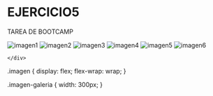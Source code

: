 # EJERCICIO5
TAREA DE BOOTCAMP
<!DOCTYPE html>
<html lang="en">
<head>
    <meta charset="UTF-8">
    <meta http-equiv="X-UA-Compatible" content="IE=edge">
    <meta name="viewport" content="width=device-width, initial-scale=1.0">
    <title>Disposición de elementos en CSS</title>
    <link rel="stylesheet" href="tarea5.css">
</head>
<body>
    <div class="galeria">
        <img class="imagen-galeria" src="peli1.jpeg" alt="imagen1"/>
        <img class="imagen-galeria" src="peli2.jpeg" alt="imagen2"/>
        <img class="imagen-galeria" src="peli3.jpeg" alt="imagen3"/>
        <img class="imagen-galeria" src="peli4.jpeg" alt="imagen4"/>
        <img class="imagen-galeria" src="peli5.jpeg" alt="imagen5"/>
        <img class="imagen-galeria" src="peli6.jpeg" alt="imagen6"/>


    </div>
    
</body>
</html>


.imagen {
     display: flex;
    flex-wrap: wrap;
    }

.imagen-galeria {
width: 300px;
}

